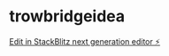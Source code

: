 # trowbridgeidea

[Edit in StackBlitz next generation editor ⚡️](https://stackblitz.com/~/github.com/mattboostkit/trowbridgeidea)